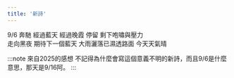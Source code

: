```yaml
---
title: '新詩'
---
```


9/6      奔馳
經過藍天 經過晚霞
停留   剩下咆嘯與壓力  
          走向黑夜 期待下一個藍天
大雨灑落已濕透路面     今天天氣晴

:::note 來自2025的感想
不記得為什麼會寫這個意義不明的新詩，而且9/6是什麼意思，那天是9/16阿。
:::